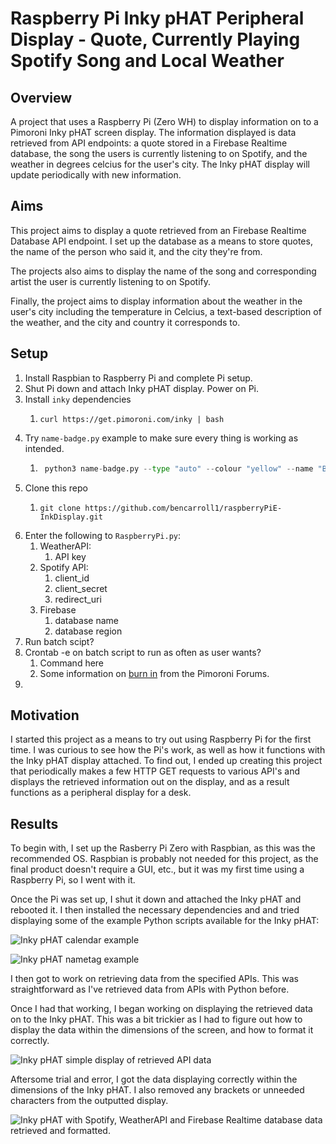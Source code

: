 # Raspberry Pi Inky pHAT Peripheral Display - Quote, Currently Playing Spotify Song and Local Weather

## Overview
A project that uses a Raspberry Pi (Zero WH) to display information on to a Pimoroni Inky
pHAT screen display. The information displayed is data retrieved from API endpoints: a quote stored 
in a Firebase Realtime database, the song the users is currently listening to on Spotify, and
the weather in degrees celcius for the user's city. The Inky pHAT display will update periodically with
new information.

## Aims
This project aims to display a quote retrieved from an Firebase Realtime Database API endpoint. I set up the database as a means to store quotes, the name of the person who said it, and the city they're from.

The projects also aims to display the name of the song and corresponding artist the user is currently listening to on Spotify.

Finally, the project aims to display information about the weather in the user's city including the temperature in Celcius, a text-based description of the weather, and the city and country it corresponds to.


## Setup
1. Install Raspbian to Raspberry Pi and complete Pi setup.
2. Shut Pi down and attach Inky pHAT display. Power on Pi.
3. Install `inky` dependencies
    1. ```console
       curl https://get.pimoroni.com/inky | bash 
        ```
4. Try `name-badge.py` example to make sure every thing is working as intended.
    1. ```python
        python3 name-badge.py --type "auto" --colour "yellow" --name "Ben Carroll"
        ```
5. Clone this repo 
    1. ```console
       git clone https://github.com/bencarroll1/raspberryPiE-InkDisplay.git
        ```
6. Enter the following to `RaspberryPi.py`:
   1. WeatherAPI:
      1. API key 
    2. Spotify API:
       1. client_id
       2. client_secret
       3. redirect_uri
    3. Firebase
        1. database name
        2. database region
7. Run batch scipt?
8. Crontab -e on batch script to run as often as user wants?
    1. Command here
    2. Some information on [burn in](https://forums.pimoroni.com/t/my-inky-phat-clock-refresh-speed-question/6955) from the Pimoroni Forums.
9. 

## Motivation
I started this project as a means to try out using Raspberry Pi for the first time. 
I was curious to see how the Pi's work, as well as how it functions with the Inky pHAT display
attached. To find out, I ended up creating this project that periodically makes a few HTTP GET requests to
various API's and displays the retrieved information out on the display, and as a result functions
as a peripheral display for a desk.

## Results
To begin with, I set up the Rasberry Pi Zero with Raspbian, as this was the recommended OS.
Raspbian is probably not needed for this project, as the final product doesn't require a GUI, etc.,
but it was my first time using a Raspberry Pi, so I went with it. 

Once the Pi was set up, I shut it down and attached the Inky pHAT and rebooted it. 
I then installed the necessary dependencies and and tried displaying some of the example Python scripts
available for the Inky pHAT:

![Inky pHAT calendar example](inky-cal.jpg)

![Inky pHAT nametag example](nametag.jpg)

I then got to work on retrieving data from the specified APIs. This was straightforward as
I've retrieved data from APIs with Python before. 

Once I had that working, I began working on displaying the retrieved 
data on to the Inky pHAT. This was a bit trickier as I had to figure out how to 
display the data within the dimensions of the screen, and how to format it correctly.

![Inky pHAT simple display of retrieved API data ](simple-data.jpg)

Aftersome trial and error, I got the data displaying correctly within
the dimensions of the Inky pHAT. I also removed any brackets or unneeded characters from
the outputted display.

![Inky pHAT with Spotify, WeatherAPI and Firebase Realtime database data retrieved and formatted. ](inky-display.jpg)

